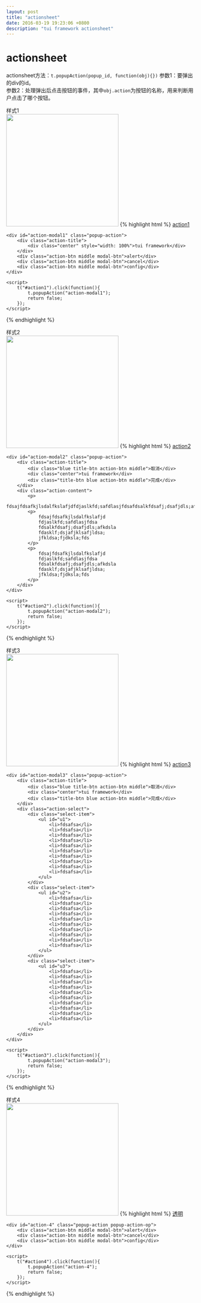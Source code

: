 ```yaml
---
layout: post
title: "actionsheet"
date: 2016-03-19 19:23:06 +0800
description: "tui framework actionsheet"
---
```


actionsheet
===

actionsheet方法：`t.popupAction(popup_id, function(obj){})`
参数1：要弹出的div的id。  
参数2：处理弹出后点击按钮的事件，其中`obj.action`为按钮的名称，用来判断用户点击了哪个按钮。
  
样式1  
<img src="/images/sheet1.png" width="300px">
{% highlight html %}
    <a id="action1" href="" class="btn bg_teal">action1</a>
            
    <div id="action-modal1" class="popup-action">
        <div class="action-title">
            <div class="center" style="width: 100%">tui framework</div>
        </div>
        <div class="action-btn middle modal-btn">alert</div>
        <div class="action-btn middle modal-btn">cancel</div>
        <div class="action-btn middle modal-btn">config</div>
    </div>
    
    <script>
        t("#action1").click(function(){
            t.popupAction("action-modal1");
            return false;
        });
    </script>
{% endhighlight %}
  
    
样式2  
<img src="/images/sheet2.png" width="300px">
{% highlight html %}
    <a id="action2" href="" class="btn bg_blue">action2</a>
            
    <div id="action-modal2" class="popup-action">
        <div class="action-title">
            <div class="blue title-btn action-btn middle">取消</div>
            <div class="center">tui framework</div>
            <div class="title-btn blue action-btn middle">完成</div>
        </div>
        <div class="action-content">
            <p>
                fdsajfdsafkjlsdalfkslafjdfdjaslkfd;safdlasjfdsafdsalkfdsafj;dsafjdls;afkdslafdasklf;dsjafjklsafjldsa;jfkldsa;fjdksla;fds123123</p>
            <p>
                fdsajfdsafkjlsdalfkslafjd
                fdjaslkfd;safdlasjfdsa
                fdsalkfdsafj;dsafjdls;afkdsla
                fdasklf;dsjafjklsafjldsa;
                jfkldsa;fjdksla;fds
            </p>
            <p>
                fdsajfdsafkjlsdalfkslafjd
                fdjaslkfd;safdlasjfdsa
                fdsalkfdsafj;dsafjdls;afkdsla
                fdasklf;dsjafjklsafjldsa;
                jfkldsa;fjdksla;fds
            </p>
        </div>
    </div>
    
    <script>
        t("#action2").click(function(){
            t.popupAction("action-modal2");
            return false;
        });
    </script>
{% endhighlight %}
  
样式3  
<img src="/images/sheet3.png" width="300px">
{% highlight html %}
    <a id="action3" href="" class="btn bg_cyan">action3</a>
    
    <div id="action-modal3" class="popup-action">
        <div class="action-title">
            <div class="blue title-btn action-btn middle">取消</div>
            <div class="center">tui framework</div>
            <div class="title-btn blue action-btn middle">完成</div>
        </div>
        <div class="action-select">
            <div class="select-item">
                <ul id="u1">
                    <li>fdsafsa</li>
                    <li>fdsafsa</li>
                    <li>fdsafsa</li>
                    <li>fdsafsa</li>
                    <li>fdsafsa</li>
                    <li>fdsafsa</li>
                    <li>fdsafsa</li>
                    <li>fdsafsa</li>
                    <li>fdsafsa</li>
                    <li>fdsafsa</li>
                </ul>
            </div>
            <div class="select-item">
                <ul id="u2">
                    <li>fdsafsa</li>
                    <li>fdsafsa</li>
                    <li>fdsafsa</li>
                    <li>fdsafsa</li>
                    <li>fdsafsa</li>
                    <li>fdsafsa</li>
                    <li>fdsafsa</li>
                    <li>fdsafsa</li>
                    <li>fdsafsa</li>
                    <li>fdsafsa</li>
                </ul>
            </div>
            <div class="select-item">
                <ul id="u3">
                    <li>fdsafsa</li>
                    <li>fdsafsa</li>
                    <li>fdsafsa</li>
                    <li>fdsafsa</li>
                    <li>fdsafsa</li>
                    <li>fdsafsa</li>
                    <li>fdsafsa</li>
                    <li>fdsafsa</li>
                    <li>fdsafsa</li>
                    <li>fdsafsa</li>
                </ul>
            </div>
        </div>
    </div>
    
    <script>
        t("#action3").click(function(){
            t.popupAction("action-modal3");
            return false;
        });
    </script>
{% endhighlight %}
  
样式4  
<img src="/images/sheet4.png" width="300px">
{% highlight html %}
    <a id="action4" href="" class="btn bg_cyan">透明</a>
    
    <div id="action-4" class="popup-action popup-action-op">
        <div class="action-btn middle modal-btn">alert</div>
        <div class="action-btn middle modal-btn">cancel</div>
        <div class="action-btn middle modal-btn">config</div>
    </div>
    
    <script>
        t("#action4").click(function(){
            t.popupAction("action-4");
            return false;
        });
    </script>
{% endhighlight %}